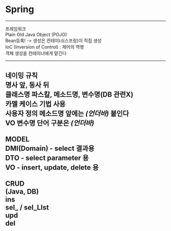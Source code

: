 # Spring
-----------------------------------------------------------------
프레임워크<br>
Plain Old Java Object (POJO)<br>
Bean등록! -> 생성은 컨테이너(스프링)이 직접 생성<br>
IoC (Inversion of Control) : 제어의 역행<br>
객체 생성을 컨테이너에게 맡긴다<br>

---------------------------------------------------------------
네이밍 규칙<br>
명사 앞, 동사 뒤<br>
클래스명 파스칼, 메소드명, 변수명(DB 관련X)<br>
카멜 케이스 기법 사용<br>
사용자 정의 메소드명 앞에는 _(언더바)_ 붙인다<br>
VO 변수명 단어 구분은 _(언더바)_ <br><br>
MODEL<br>
DMI(Domain) - select 결과용<br>
DTO - select parameter 용<br>
VO - insert, update, delete 용 <br>
<br>
CRUD<br>
(Java, DB)<br>
ins<br>
sel_ / sel_LIst<br>
upd<br>
del<br>
-------------------------------------------------------------------
